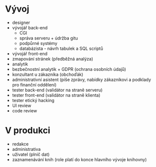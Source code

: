 # Vývoj
- designer
- vývojář back-end
	- CGI
	- správa serveru + údržba gitu
	- podpůrné systémy
	- databázista - návrh tabulek a SQL scriptů
- vývojář front-end
- zmapování stránek (předběžná analýza)
- analytik
- bezbečnostní analytik + GDPR (ochrana osobních údajů)
- konzultant u zákazníka (obchoďák)
- administrativní asistent (píše zprávy, nabídky zákazníkovi a podklady pro finanční oddělení)
- tester back-end (validátor na straně serveru)
- tester front-end (validátor na straně klienta)
- tester etický hacking
- UI review
- code review

# V produkci
- redakce
- administrativa
- uživatel (plnič dat)
- zaznamenávání knih (role platí do konce hlavního vývoje knihovny)